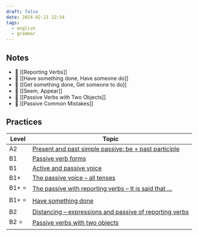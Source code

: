 ```yaml
---
draft: false
date: 2024-02-21 22:54
tags:
  - english
  - grammar
---
```


## Notes
- 📝 [[Reporting Verbs]]
- 📝 [[Have something done, Have someone do]]
- 📝 [[Get something done, Get someone to do]]
- 📝 [[Seem, Appear]]
- 📝 [[Passive Verbs with Two Objects]]
- 🤔 [[Passive Common Mistakes]]

## Practices
| Level | Topic |
| ---- | ---- |
| A2 | [Present and past simple passive: be + past participle](https://test-english.com/grammar-points/a2/present-past-simple-passive/) |
| B1 | [Passive verb forms](https://test-english.com/grammar-points/b1/passive-verb-forms/) |
| B1 | [Active and passive voice](https://test-english.com/grammar-points/b1/active-passive-voice/) |
| B1+ | [The passive voice – all tenses](https://test-english.com/grammar-points/b1-b2/passive-voice-all-tenses/) |
| B1+ ⭐ | [The passive with reporting verbs – It is said that …](https://test-english.com/grammar-points/b1-b2/passive-reporting-verbs/) |
| B1+ ⭐ | [Have something done](https://test-english.com/grammar-points/b1-b2/have-something-done/) |
| B2 | [Distancing – expressions and passive of reporting verbs](https://test-english.com/grammar-points/b2/distancing/) |
| B2 ⭐ | [Passive verbs with two objects](https://test-english.com/grammar-points/b2/passive-verbs-with-two-objects/) |
